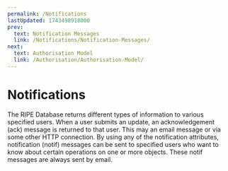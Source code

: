 ```yaml
---
permalink: /Notifications
lastUpdated: 1743498918000
prev:
  text: Notification Messages
  link: /Notifications/Notification-Messages/
next:
  text: Authorisation Model
  link: /Authorisation/Authorisation-Model/
---
```


# Notifications

The RIPE Database returns different types of information to various specified users. When a user submits an update, an acknowledgement (ack) message is returned to that user. This may an email message or via some other HTTP connection. By using any of the notification attributes, notification (notif) messages can be sent to specified users who want to know about certain operations on one or more objects. These notif messages are always sent by email.
